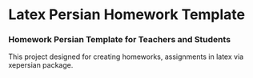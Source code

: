 # Latex Persian Homework Template

### Homework Persian Template for Teachers and Students

This project designed for creating homeworks, assignments in latex via xepersian package.


